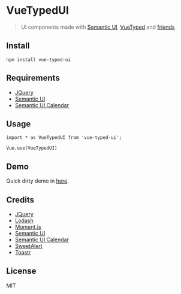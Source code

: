 # VueTypedUI

> UI components made with [Semantic UI](http://semantic-ui.com/), [VueTyped](https://vue-typed.github.io/vue-typed) and [friends](#credits) 


## Install

```
npm install vue-typed-ui
```


## Requirements

* [JQuery](https://github.com/jquery/jquery)
* [Semantic UI](https://github.com/Semantic-Org/Semantic-UI)
* [Semantic UI Calendar](https://github.com/mdehoog/Semantic-UI-Calendar)


## Usage

```
import * as VueTypedUI from 'vue-typed-ui';

Vue.use(VueTypedUI)
```


## Demo

Quick dirty demo in [here](https://vue-typed.github.io/vue-typed-ui).


## Credits

* [JQuery](https://github.com/jquery/jquery)
* [Lodash](https://lodash.com/)
* [Moment.js](http://momentjs.com/)
* [Semantic UI](https://github.com/Semantic-Org/Semantic-UI)
* [Semantic UI Calendar](https://github.com/mdehoog/Semantic-UI-Calendar)
* [SweetAlert](http://t4t5.github.io/sweetalert/)
* [Toastr](http://codeseven.github.io/toastr/)


## License

MIT